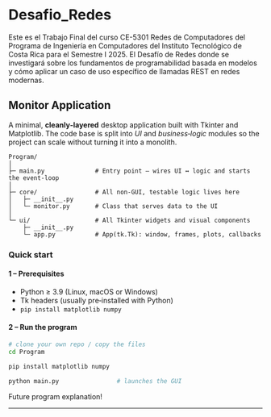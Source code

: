 # Desafio_Redes
Este es el Trabajo Final del curso CE-5301 Redes de Computadores del Programa de Ingeniería en Computadores del Instituto Tecnológico de Costa Rica para el Semestre I 2025. El Desafío de Redes donde se investigará sobre los fundamentos de programabilidad basada en modelos y cómo aplicar un caso de uso específico de llamadas REST en redes modernas.


## Monitor Application

A minimal, **cleanly‑layered** desktop application built with Tkinter and Matplotlib.
The code base is split into *UI* and *business‑logic* modules so the project can scale without turning it into a monolith.

```
Program/
│
├─ main.py              # Entry point – wires UI ↔ logic and starts the event‑loop
│
├─ core/                # All non‑GUI, testable logic lives here
│   ├─ __init__.py
│   └─ monitor.py       # Class that serves data to the UI
│
└─ ui/                  # All Tkinter widgets and visual components
    ├─ __init__.py
    └─ app.py           # App(tk.Tk): window, frames, plots, callbacks
```


### Quick start

#### 1 – Prerequisites

* Python ≥ 3.9 (Linux, macOS or Windows)
* Tk headers (usually pre‑installed with Python)
* `pip install matplotlib numpy`


#### 2 – Run the program

```bash
# clone your own repo / copy the files
cd Program

pip install matplotlib numpy

python main.py                # launches the GUI
```

Future program explanation!

---
